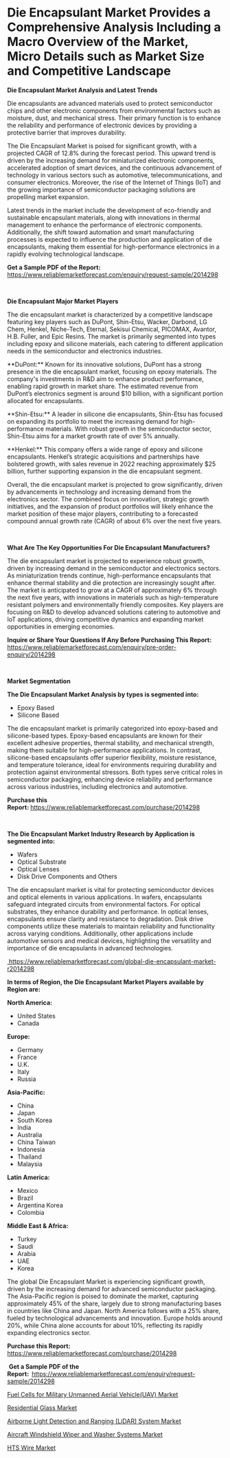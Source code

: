 <p><h1>Die Encapsulant Market Provides a Comprehensive Analysis Including a Macro Overview of the Market, Micro Details such as Market Size and Competitive Landscape</h1></p><p><strong>Die Encapsulant Market Analysis and Latest Trends</strong></p>
<p><p>Die encapsulants are advanced materials used to protect semiconductor chips and other electronic components from environmental factors such as moisture, dust, and mechanical stress. Their primary function is to enhance the reliability and performance of electronic devices by providing a protective barrier that improves durability.</p><p>The Die Encapsulant Market is poised for significant growth, with a projected CAGR of 12.8% during the forecast period. This upward trend is driven by the increasing demand for miniaturized electronic components, accelerated adoption of smart devices, and the continuous advancement of technology in various sectors such as automotive, telecommunications, and consumer electronics. Moreover, the rise of the Internet of Things (IoT) and the growing importance of semiconductor packaging solutions are propelling market expansion.</p><p>Latest trends in the market include the development of eco-friendly and sustainable encapsulant materials, along with innovations in thermal management to enhance the performance of electronic components. Additionally, the shift toward automation and smart manufacturing processes is expected to influence the production and application of die encapsulants, making them essential for high-performance electronics in a rapidly evolving technological landscape.</p></p>
<p><strong>Get a Sample PDF of the Report:&nbsp;</strong> <a href="https://www.reliablemarketforecast.com/enquiry/request-sample/2014298?utm_campaign=1108&utm_medium=2&utm_source=Github&utm_content=ia&utm_term=30102024&utm_id=die-encapsulant">https://www.reliablemarketforecast.com/enquiry/request-sample/2014298</a></p>
<p>&nbsp;</p>
<p><strong>Die Encapsulant Major Market Players</strong></p>
<p><p>The die encapsulant market is characterized by a competitive landscape featuring key players such as DuPont, Shin-Etsu, Wacker, Darbond, LG Chem, Henkel, Niche-Tech, Eternal, Sekisui Chemical, PICOMAX, Avantor, H.B. Fuller, and Epic Resins. The market is primarily segmented into types including epoxy and silicone materials, each catering to different application needs in the semiconductor and electronics industries.</p><p>**DuPont:** Known for its innovative solutions, DuPont has a strong presence in the die encapsulant market, focusing on epoxy materials. The company's investments in R&D aim to enhance product performance, enabling rapid growth in market share. The estimated revenue from DuPont’s electronics segment is around $10 billion, with a significant portion allocated for encapsulants.</p><p>**Shin-Etsu:** A leader in silicone die encapsulants, Shin-Etsu has focused on expanding its portfolio to meet the increasing demand for high-performance materials. With robust growth in the semiconductor sector, Shin-Etsu aims for a market growth rate of over 5% annually.</p><p>**Henkel:** This company offers a wide range of epoxy and silicone encapsulants. Henkel’s strategic acquisitions and partnerships have bolstered growth, with sales revenue in 2022 reaching approximately $25 billion, further supporting expansion in the die encapsulant segment.</p><p>Overall, the die encapsulant market is projected to grow significantly, driven by advancements in technology and increasing demand from the electronics sector. The combined focus on innovation, strategic growth initiatives, and the expansion of product portfolios will likely enhance the market position of these major players, contributing to a forecasted compound annual growth rate (CAGR) of about 6% over the next five years.</p></p>
<p>&nbsp;</p>
<p><strong>What Are The Key Opportunities For Die Encapsulant Manufacturers?</strong></p>
<p><p>The die encapsulant market is projected to experience robust growth, driven by increasing demand in the semiconductor and electronics sectors. As miniaturization trends continue, high-performance encapsulants that enhance thermal stability and die protection are increasingly sought after. The market is anticipated to grow at a CAGR of approximately 6% through the next five years, with innovations in materials such as high-temperature resistant polymers and environmentally friendly composites. Key players are focusing on R&D to develop advanced solutions catering to automotive and IoT applications, driving competitive dynamics and expanding market opportunities in emerging economies.</p></p>
<p><strong>Inquire or Share Your Questions If Any Before Purchasing This Report:</strong> <a href="https://www.reliablemarketforecast.com/enquiry/pre-order-enquiry/2014298?utm_campaign=1108&utm_medium=2&utm_source=Github&utm_content=ia&utm_term=30102024&utm_id=die-encapsulant">https://www.reliablemarketforecast.com/enquiry/pre-order-enquiry/2014298</a></p>
<p>&nbsp;</p>
<p><strong>Market Segmentation</strong></p>
<p><strong>The Die Encapsulant Market Analysis by types is segmented into:</strong></p>
<p><ul><li>Epoxy Based</li><li>Silicone Based</li></ul></p>
<p><p>The die encapsulant market is primarily categorized into epoxy-based and silicone-based types. Epoxy-based encapsulants are known for their excellent adhesive properties, thermal stability, and mechanical strength, making them suitable for high-performance applications. In contrast, silicone-based encapsulants offer superior flexibility, moisture resistance, and temperature tolerance, ideal for environments requiring durability and protection against environmental stressors. Both types serve critical roles in semiconductor packaging, enhancing device reliability and performance across various industries, including electronics and automotive.</p></p>
<p><strong>Purchase this Report:&nbsp;</strong><a href="https://www.reliablemarketforecast.com/purchase/2014298?utm_campaign=1108&utm_medium=2&utm_source=Github&utm_content=ia&utm_term=30102024&utm_id=die-encapsulant">https://www.reliablemarketforecast.com/purchase/2014298</a></p>
<p>&nbsp;</p>
<p><strong>The Die Encapsulant Market Industry Research by Application is segmented into:</strong></p>
<p><ul><li>Wafers</li><li>Optical Substrate</li><li>Optical Lenses</li><li>Disk Drive Components and Others</li></ul></p>
<p><p>The die encapsulant market is vital for protecting semiconductor devices and optical elements in various applications. In wafers, encapsulants safeguard integrated circuits from environmental factors. For optical substrates, they enhance durability and performance. In optical lenses, encapsulants ensure clarity and resistance to degradation. Disk drive components utilize these materials to maintain reliability and functionality across varying conditions. Additionally, other applications include automotive sensors and medical devices, highlighting the versatility and importance of die encapsulants in advanced technologies.</p></p>
<p><a href="https://www.reliablemarketforecast.com/global-die-encapsulant-market-r2014298?utm_campaign=1108&utm_medium=2&utm_source=Github&utm_content=ia&utm_term=30102024&utm_id=die-encapsulant">&nbsp;https://www.reliablemarketforecast.com/global-die-encapsulant-market-r2014298</a></p>
<p><strong>In terms of Region, the Die Encapsulant Market Players available by Region are:</strong></p>
<p>
    <p> <strong> North America: </strong>
        <ul>
            <li>United States</li>
            <li>Canada</li>
        </ul>
        </p> 
    <p> <strong> Europe: </strong>
        <ul>
            <li>Germany</li>
            <li>France</li>
            <li>U.K.</li>
            <li>Italy</li>
            <li>Russia</li>
        </ul>
        </p> 
    <p> <strong> Asia-Pacific: </strong>
        <ul>
            <li>China</li>
            <li>Japan</li>
            <li>South Korea</li>
            <li>India</li>
            <li>Australia</li>
            <li>China Taiwan</li>
            <li>Indonesia</li>
            <li>Thailand</li>
            <li>Malaysia</li>
        </ul>
        </p> 
    <p> <strong> Latin America: </strong>
        <ul>
            <li>Mexico</li>
            <li>Brazil</li>
            <li>Argentina Korea</li>
            <li>Colombia</li>
        </ul>
        </p> 
    <p> <strong> Middle East & Africa: </strong>
        <ul>
            <li>Turkey</li>
            <li>Saudi</li>
            <li>Arabia</li>
            <li>UAE</li>
            <li>Korea</li>
        </ul>
    </p>
    </p>
<p><p>The global Die Encapsulant Market is experiencing significant growth, driven by the increasing demand for advanced semiconductor packaging. The Asia-Pacific region is poised to dominate the market, capturing approximately 45% of the share, largely due to strong manufacturing bases in countries like China and Japan. North America follows with a 25% share, fueled by technological advancements and innovation. Europe holds around 20%, while China alone accounts for about 10%, reflecting its rapidly expanding electronics sector.</p></p>
<p><strong>Purchase this Report: </strong><a href="https://www.reliablemarketforecast.com/purchase/2014298?utm_campaign=1108&utm_medium=2&utm_source=Github&utm_content=ia&utm_term=30102024&utm_id=die-encapsulant">https://www.reliablemarketforecast.com/purchase/2014298</a></p>
<p>&nbsp;<strong>Get a Sample PDF of the Report:&nbsp;&nbsp;</strong><a href="https://www.reliablemarketforecast.com/enquiry/request-sample/2014298?utm_campaign=1108&utm_medium=2&utm_source=Github&utm_content=ia&utm_term=30102024&utm_id=die-encapsulant">https://www.reliablemarketforecast.com/enquiry/request-sample/2014298</a></p>
<p><strong></strong></p>
<p><p><a href="https://www.linkedin.com/pulse/global-fuel-cells-military-unmanned-aerial-vehicleuav-market-rtd4e?utm_campaign=1108&utm_medium=2&utm_source=Github&utm_content=ia&utm_term=30102024&utm_id=die-encapsulant">Fuel Cells for Military Unmanned Aerial Vehicle(UAV) Market</a></p><p><a href="https://github.com/cecilebbruhter/Market-Research-Report-List-1/blob/main/residential-glass-market.md?utm_campaign=1108&utm_medium=2&utm_source=Github&utm_content=ia&utm_term=30102024&utm_id=die-encapsulant">Residential Glass Market</a></p><p><a href="https://issuu.com/reportprime-2/docs/airborne-light-detection-and-rangin_cced2b7a5beae2?utm_campaign=1108&utm_medium=2&utm_source=Github&utm_content=ia&utm_term=30102024&utm_id=die-encapsulant">Airborne Light Detection and Ranging (LiDAR) System Market</a></p><p><a href="https://issuu.com/reportprime-2/docs/aircraft-windshield-wiper-and-washe_b87a805d0cdeef?utm_campaign=1108&utm_medium=2&utm_source=Github&utm_content=ia&utm_term=30102024&utm_id=die-encapsulant">Aircraft Windshield Wiper and Washer Systems Market</a></p><p><a href="https://medium.com/@fadrijbtavist/impact-of-changing-trends-in-the-hts-wire-market-the-high-temperature-superconducting-hts-wire-d9845418d779?utm_campaign=1108&utm_medium=2&utm_source=Github&utm_content=ia&utm_term=30102024&utm_id=die-encapsulant">HTS Wire Market</a></p></p>